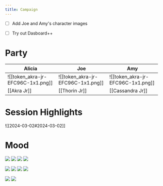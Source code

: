 ```yaml
---
title: Campaign
---
```

- [ ] Add Joe and Amy's character images
- [ ] Try out Dasboard++ 


# Party 

| Alicia                            | Joe                               | Amy                               |
| --------------------------------- | --------------------------------- | --------------------------------- |
| ![[token_akra-jr-EFC96C-1x1.png]] | ![[token_akra-jr-EFC96C-1x1.png]] | ![[token_akra-jr-EFC96C-1x1.png]] |
| [[Akra Jr]]                       | [[Thorin Jr]]                     | [[Cassandra Jr]]                  |

# Session Highlights

![[2024-03-02#2024-03-02]] 

# Mood

![](https://i.etsystatic.com/15139779/r/il/c7cbb8/2475750443/il_fullxfull.2475750443_jlz3.jpg)
![](https://i.etsystatic.com/41411880/r/il/74e7ae/4945931293/il_fullxfull.4945931293_4und.jpg)
![](https://i.pinimg.com/originals/d4/81/b6/d481b64c063b4256249dff405572bbaa.jpg)
![](https://img.freepik.com/premium-photo/river-mountains-fantasy-art-landscape_662214-3917.jpg)

![](https://images-wixmp-ed30a86b8c4ca887773594c2.wixmp.com/f/efbaaa35-a368-4c03-a55b-ce0f7452d0b1/d8m5q5z-7ffbeaf2-7af8-4f7f-b026-5cbc25dc95b6.jpg?token=eyJ0eXAiOiJKV1QiLCJhbGciOiJIUzI1NiJ9.eyJzdWIiOiJ1cm46YXBwOjdlMGQxODg5ODIyNjQzNzNhNWYwZDQxNWVhMGQyNmUwIiwiaXNzIjoidXJuOmFwcDo3ZTBkMTg4OTgyMjY0MzczYTVmMGQ0MTVlYTBkMjZlMCIsIm9iaiI6W1t7InBhdGgiOiJcL2ZcL2VmYmFhYTM1LWEzNjgtNGMwMy1hNTViLWNlMGY3NDUyZDBiMVwvZDhtNXE1ei03ZmZiZWFmMi03YWY4LTRmN2YtYjAyNi01Y2JjMjVkYzk1YjYuanBnIn1dXSwiYXVkIjpbInVybjpzZXJ2aWNlOmZpbGUuZG93bmxvYWQiXX0.hDdRseajEf9-nk1oWTyTvrVkhpR1LnfMdbsNIw4N034)
![](https://image.tensorartassets.com/cdn-cgi/image/w=500,q=85/model_showcase/651795015816757228/5f3faa44-2333-e9e4-fd5b-935f756233f5.png)
![](https://pics.craiyon.com/2023-09-18/eb59cfcbf1ba425583afb2911438abe6.webp) 
![](https://i.pinimg.com/originals/bf/1d/16/bf1d1605e62b31685316fa5ab1f7a32d.jpg)

![](https://img.freepik.com/premium-photo/faint-glow-mystical-potions-emanating-from-witchs-hut-dark-swamp_1023514-414.jpg)
![](https://storage.googleapis.com/pai-images/97b270dd8a4a425eb1d133ae41ce6eeb.jpeg)
